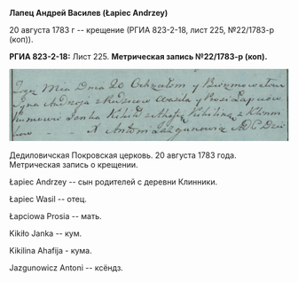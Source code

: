 **Лапец Андрей Василев (Łapiec Andrzey)**

20 августа 1783 г -- крещение (РГИА 823-2-18, лист 225, №22/1783-р
(коп)).

**РГИА 823-2-18:** Лист 225. **Метрическая запись №22/1783-р (коп).**

![](./media/ae83822e4924a609f4a970fb5bee5d73b765c7f7.png)

Дедиловичская Покровская церковь. 20 августа 1783 года. Метрическая
запись о крещении.

Łapiec Andrzey -- сын родителей с деревни Клинники.

Łapiec Wasil -- отец.

Łapciowa Prosia -- мать.

Kikiło Janka -- кум.

Kikilina Ahafija - кума.

Jazgunowicz Antoni -- ксёндз.
